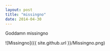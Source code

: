 ```yaml
---
layout: post
title: "missingno"
date: 2014-04-30
---
```


Goddamn missingno

![Missingno]({{ site.github.url  }}/Missingno.png)
